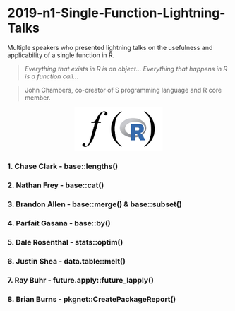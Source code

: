 # 2019-n1-Single-Function-Lightning-Talks
Multiple speakers who presented lightning talks on the usefulness and applicability of a single function in R.


> *Everything that exists in R is an object...*
> *Everything that happens in R is a function call...*

> John Chambers, co-creator of S programming language and R core member.


<p align="center">
<img src="https://github.com/Chicago-R-User-Group/2019-n1-Single-Function-Lightning-Talks/blob/master/base_by/images/function.png" width="200px" />
</p>


### 1. **Chase Clark** - base::lengths()
### 2. **Nathan Frey** - base::cat()
### 3. **Brandon Allen** - base::merge() & base::subset()
### 4. **Parfait Gasana** - base::by()
### 5. **Dale Rosenthal** - stats::optim()
### 6. **Justin Shea** - data.table::melt()
### 7. **Ray Buhr** - future.apply::future_lapply()
### 8. **Brian Burns** - pkgnet::CreatePackageReport()

